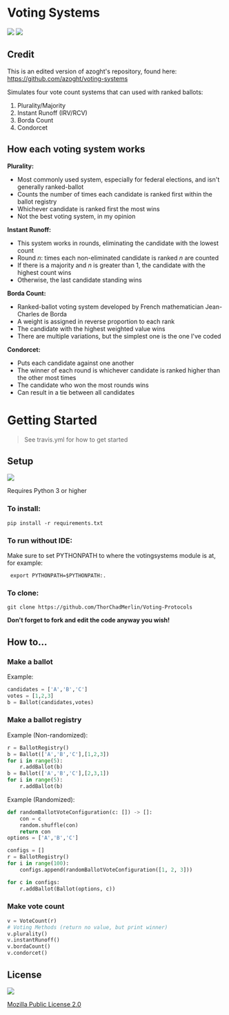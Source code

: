 # Voting Systems
![](https://travis-ci.com/azoght/voting-systems.svg?branch=master)
![](https://img.shields.io/badge/made%20with-python-gray&color=?color=f50505&style=for-the-badge)

## Credit
This is an edited version of azoght's repository, found here:
https://github.com/azoght/voting-systems

Simulates four vote count systems that can used with ranked ballots:
1. Plurality/Majority
2. Instant Runoff (IRV/RCV)
3. Borda Count
4. Condorcet

## How each voting system works

**Plurality:**
* Most commonly used system, especially for federal elections, and isn't generally ranked-ballot
* Counts the number of times each candidate is ranked first within the ballot registry
* Whichever candidate is ranked first the most wins
* Not the best voting system, in my opinion

**Instant Runoff:**
* This system works in rounds, eliminating the candidate with the lowest count
* Round _n_: times each non-eliminated candidate is ranked _n_ are counted
* If there is a majority and _n_ is greater than 1, the candidate with the highest count wins
* Otherwise, the last candidate standing wins

**Borda Count:**
* Ranked-ballot voting system developed by French mathematician Jean-Charles de Borda
* A weight is assigned in reverse proportion to each rank
* The candidate with the highest weighted value wins
* There are multiple variations, but the simplest one is the one I've coded

**Condorcet:**
* Puts each candidate against one another
* The winner of each round is whichever candidate is ranked higher than the other most times
* The candidate who won the most rounds wins
* Can result in a tie between all candidates

# Getting Started

> See travis.yml for how to get started

## Setup
![](https://img.shields.io/badge/python-3.8-blue) 

Requires Python 3 or higher

### To install:

```
pip install -r requirements.txt
```

### To run without IDE:

Make sure to set PYTHONPATH to where the votingsystems module is at, for example:

```
 export PYTHONPATH=$PYTHONPATH:.

```


### To clone:

```
git clone https://github.com/ThorChadMerlin/Voting-Protocols
```

__Don't forget to fork and edit the code anyway you wish!__

## How to...

### Make a ballot

Example:
```python
candidates = ['A','B','C']
votes = [1,2,3]
b = Ballot(candidates,votes)
```
### Make a ballot registry

Example (Non-randomized):
```python
r = BallotRegistry()
b = Ballot(['A','B','C'],[1,2,3])
for i in range(5):
    r.addBallot(b)
b = Ballot(['A','B','C'],[2,3,1])
for i in range(5):
    r.addBallot(b)
```
Example (Randomized):
```python
def randomBallotVoteConfiguration(c: []) -> []:
    con = c
    random.shuffle(con)
    return con
options = ['A','B','C']

configs = []
r = BallotRegistry()
for i in range(100):
    configs.append(randomBallotVoteConfiguration([1, 2, 3]))

for c in configs:
    r.addBallot(Ballot(options, c))
```

### Make vote count

```python
v = VoteCount(r)
# Voting Methods (return no value, but print winner)
v.plurality()
v.instantRunoff()
v.bordaCount()
v.condorcet()
```

## License

![](https://img.shields.io/badge/license-mpl%202.0-blue&color=?color=2c6ee8)

[Mozilla Public License 2.0](https://www.mozilla.org/en-US/MPL/2.0/)
